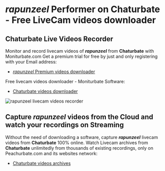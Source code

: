 # _rapunzeel_ Performer on Chaturbate - Free LiveCam videos downloader

## Chaturbate Live Videos Recorder

Monitor and record livecam videos of **_rapunzeel_** from **Chaturbate** with Moniturbate.com
Get a premium trial for free by just and only registering with your Email address:
* [_rapunzeel_ Premium videos downloader](https://moniturbate.com/request-demo-licence-key.html)

Free livecam videos downloader - Moniturbate Software:
* [Chaturbate videos downloader](https://moniturbate.com/moniturbate-download-software.html)

![_rapunzeel_ livecam videos recorder](https://peachurnet.com/templates/moniturbate-software.png)


## Capture _rapunzeel_ videos from the Cloud and watch your recordings on Streaming

Without the need of downloading a software, capture **_rapunzeel_** livecam videos from **Chaturbate** 100% online.
Watch Livecam archives from **Chaturbate** unlimitedly from thousands of existing recordings, only on Peachurbate.com and its websites network:
* [Chaturbate videos archives](https://peachurnet.com/)